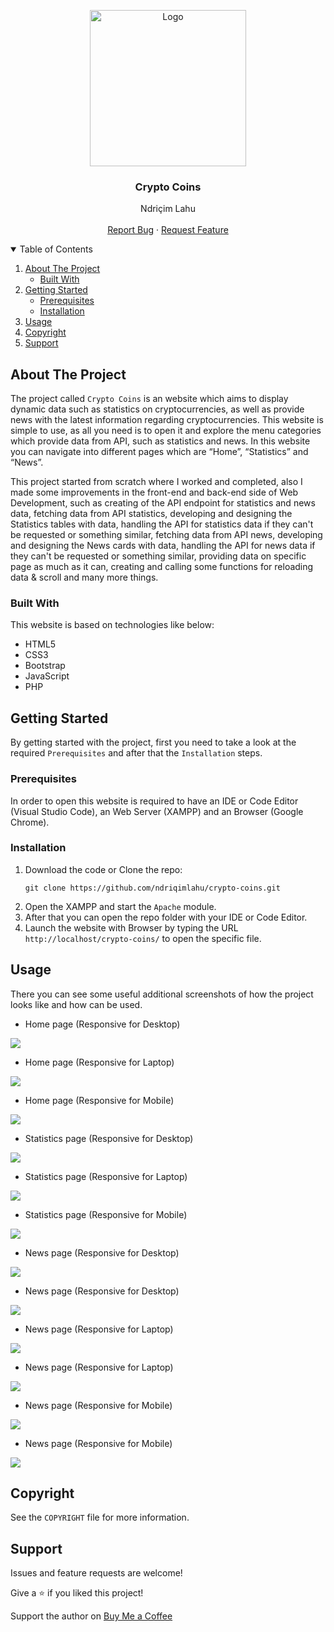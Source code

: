 <!-- PROJECT LOGO -->
<p align="center">
  <img src="https://github.com/ndriqimlahu/ndriqim-lahu-portfolio/blob/main/assets/portfolio/CryptoCoins.png" alt="Logo" width="250" height="250">
  <h3 align="center">Crypto Coins</h3>
  <p align="center">
    Ndriçim Lahu
    <br>
    <br>
    <a href="https://github.com/ndriqimlahu/crypto-coins/issues">Report Bug</a>
    ·
    <a href="https://github.com/ndriqimlahu/crypto-coins/issues">Request Feature</a>
  </p>
</p>


<!-- TABLE OF CONTENTS -->
<details open="open">
  <summary>Table of Contents</summary>
  <ol>
    <li>
      <a href="#about-the-project">About The Project</a>
      <ul>
        <li><a href="#built-with">Built With</a></li>
      </ul>
    </li>
    <li>
      <a href="#getting-started">Getting Started</a>
      <ul>
        <li><a href="#prerequisites">Prerequisites</a></li>
        <li><a href="#installation">Installation</a></li>
      </ul>
    </li>
    <li><a href="#usage">Usage</a></li>
    <li><a href="#copyright">Copyright</a></li>
    <li><a href="#support">Support</a></li>
  </ol>
</details>


<!-- ABOUT THE PROJECT -->
## About The Project

The project called `Crypto Coins` is an website which aims to display dynamic data such as statistics on cryptocurrencies, as well as provide news with the latest information regarding cryptocurrencies. This website is simple to use, as all you need is to open it and explore the menu categories which provide data from API, such as statistics and news. In this website you can navigate into different pages which are “Home”, “Statistics” and “News”.

This project started from scratch where I worked and completed, also I made some improvements in the front-end and back-end side of Web Development, such as creating of the API endpoint for statistics and news data, fetching data from API statistics, developing and designing the Statistics tables with data, handling the API for statistics data if they can't be requested or something similar, fetching data from API news, developing and designing the News cards with data, handling the API for news data if they can't be requested or something similar, providing data on specific page as much as it can, creating and calling some functions for reloading data & scroll and many more things.


### Built With

This website is based on technologies like below:

* HTML5
* CSS3
* Bootstrap
* JavaScript
* PHP


<!-- GETTING STARTED -->
## Getting Started

By getting started with the project, first you need to take a look at the required `Prerequisites` and after that the `Installation` steps.


### Prerequisites

In order to open this website is required to have an IDE or Code Editor (Visual Studio Code), an Web Server (XAMPP) and an Browser (Google Chrome).


### Installation

1. Download the code or Clone the repo:
   ```terminal
   git clone https://github.com/ndriqimlahu/crypto-coins.git
   ```
2. Open the XAMPP and start the `Apache` module.
3. After that you can open the repo folder with your IDE or Code Editor.
4. Launch the website with Browser by typing the URL `http://localhost/crypto-coins/` to open the specific file.


<!-- USAGE -->
## Usage

There you can see some useful additional screenshots of how the project looks like and how can be used.

* Home page (Responsive for Desktop)
<img src="https://raw.githubusercontent.com/ndriqimlahu/crypto-coins/main/preview/01.1-Home%20page%20(Responsive%20for%20Desktop).png">

* Home page (Responsive for Laptop)
<img src="https://raw.githubusercontent.com/ndriqimlahu/crypto-coins/main/preview/01.2-Home%20page%20(Responsive%20for%20Laptop).png">

* Home page (Responsive for Mobile)
<img src="https://raw.githubusercontent.com/ndriqimlahu/crypto-coins/main/preview/01.3-Home%20page%20(Responsive%20for%20Mobile).png">

* Statistics page (Responsive for Desktop)
<img src="https://raw.githubusercontent.com/ndriqimlahu/crypto-coins/main/preview/02.1-Statistics%20page%20(Responsive%20for%20Desktop).png">

* Statistics page (Responsive for Laptop)
<img src="https://raw.githubusercontent.com/ndriqimlahu/crypto-coins/main/preview/02.2-Statistics%20page%20(Responsive%20for%20Laptop).png">

* Statistics page (Responsive for Mobile)
<img src="https://raw.githubusercontent.com/ndriqimlahu/crypto-coins/main/preview/02.3-Statistics%20page%20(Responsive%20for%20Mobile).png">

* News page (Responsive for Desktop)
<img src="https://raw.githubusercontent.com/ndriqimlahu/crypto-coins/main/preview/03.1-News%20page%20(Responsive%20for%20Desktop).png">

* News page (Responsive for Desktop)
<img src="https://raw.githubusercontent.com/ndriqimlahu/crypto-coins/main/preview/03.2-News%20page%20(Responsive%20for%20Desktop).png">

* News page (Responsive for Laptop)
<img src="https://raw.githubusercontent.com/ndriqimlahu/crypto-coins/main/preview/03.3-News%20page%20(Responsive%20for%20Laptop).png">

* News page (Responsive for Laptop)
<img src="https://raw.githubusercontent.com/ndriqimlahu/crypto-coins/main/preview/03.4-News%20page%20(Responsive%20for%20Laptop).png">

* News page (Responsive for Mobile)
<img src="https://raw.githubusercontent.com/ndriqimlahu/crypto-coins/main/preview/03.5-News%20page%20(Responsive%20for%20Mobile).png">

* News page (Responsive for Mobile)
<img src="https://raw.githubusercontent.com/ndriqimlahu/crypto-coins/main/preview/03.6-News%20page%20(Responsive%20for%20Mobile).png">


<!-- COPYRIGHT -->
## Copyright

See the `COPYRIGHT` file for more information.


<!-- SUPPORT -->
## Support

Issues and feature requests are welcome!

Give a ⭐️ if you liked this project!

Support the author on <a href="https://www.buymeacoffee.com/ndriqimlahu">Buy Me a Coffee</a>
